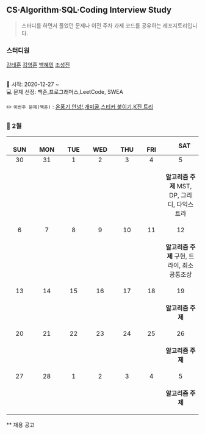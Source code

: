 ## CS·Algorithm·SQL·Coding Interview Study
<blockquote>스터디를 하면서 풀었던 문제나 이전 주차 과제 코드를 공유하는 레포지토리입니다.</blockquote>

### 스터디원

[강태훈](https://github.com/shuttlecock0) [김영훈](https://github.com/kim0hoon) [백혜민](https://github.com/HyeminBaek) [조성진](https://github.com/noel7781)

<br> 📌 시작: 2020-12-27 ~
<br> 💻 문제 선정: 백준,프로그래머스,LeetCode, SWEA

✏️ `이번주 문제(백준)` : [온풍기 안녕!](https://www.acmicpc.net/problem/23289),[개미굴](https://www.acmicpc.net/problem/14725),[스티커 붙이기](https://www.acmicpc.net/problem/18808),[K진 트리](https://www.acmicpc.net/problem/11812)

<h3> 📅 2월 </h3>

|　  SUN　  |　  MON　  |　  TUE　  |　  WED　  |　  THU　  |　  FRI　  |　  SAT　  |
|:---:|:---:|:---:|:---:|:---:|:---:|:---:|
|   30   |   31   |   1   |   2   |   3   |   4   |   5   |
|||||||<p><b>알고리즘 주제</b> MST, DP, 그리디, 다익스트라</p>|
|   6   |   7   |   8   |   9   |   10   |   11   |   12   |
|||||||<p><b>알고리즘 주제</b> 구현, 트라이, 최소공통조상</p>|
|   13   |   14   |   15   |   16   |   17   |   18   |   19   |
|||||||<p><b>알고리즘 주제</b> </p>|
|   20   |   21   |   22   |   23   |   24   |   25   |   26   |
|||||||<p><b>알고리즘 주제</b>  </p>|
|   27   |   28   |   1   |   2   |   3   |   4   |   5   |
|||||||<p><b>알고리즘 주제</b> </p>|


** 채용 공고
